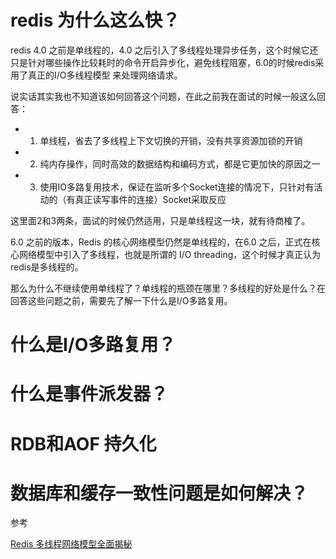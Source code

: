 # redis 为什么这么快？

redis 4.0 之前是单线程的，4.0 之后引入了多线程处理异步任务，这个时候它还只是针对哪些操作比较耗时的命令开启异步化，避免线程阻塞，6.0的时候redis采用了真正的I/O多线程模型 来处理网络请求。

说实话其实我也不知道该如何回答这个问题，在此之前我在面试的时候一般这么回答：

- 1. 单线程，省去了多线程上下文切换的开销，没有共享资源加锁的开销
- 2. 纯内存操作，同时高效的数据结构和编码方式，都是它更加快的原因之一
- 3. 使用IO多路复用技术，保证在监听多个Socket连接的情况下，只针对有活动的（有真正读写事件的连接）Socket采取反应

这里面2和3两条，面试的时候仍然适用，只是单线程这一块，就有待商榷了。

6.0 之前的版本，Redis 的核心网络模型仍然是单线程的，在6.0 之后，正式在核心网络模型中引入了多线程，也就是所谓的 I/O threading，这个时候才真正认为redis是多线程的。

那么为什么不继续使用单线程了？单线程的瓶颈在哪里？多线程的好处是什么？在回答这些问题之前，需要先了解一下什么是I/O多路复用。

# 什么是I/O多路复用？



# 什么是事件派发器？

# RDB和AOF 持久化

# 数据库和缓存一致性问题是如何解决？


参考

[Redis 多线程网络模型全面揭秘](https://strikefreedom.top/multiple-threaded-network-model-in-redis)